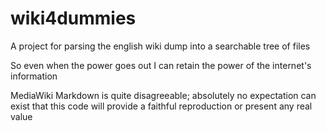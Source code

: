 # wiki4dummies

A project for parsing the english wiki dump into a searchable tree of files

So even when the power goes out I can retain the power of the internet's information

MediaWiki Markdown is quite disagreeable; absolutely no expectation can exist
that this code will provide a faithful reproduction or present any real value

